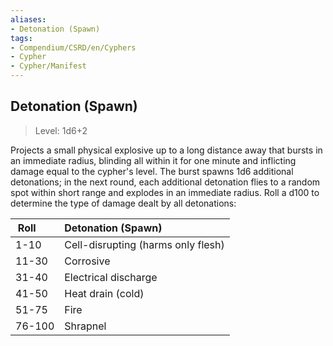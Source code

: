 ```yaml
---
aliases:
- Detonation (Spawn)
tags:
- Compendium/CSRD/en/Cyphers
- Cypher
- Cypher/Manifest
---
```


  
## Detonation (Spawn)  
>Level: 1d6+2  
  
Projects a small physical explosive up to a long distance away that bursts in an immediate radius, blinding all within it for one minute and inflicting damage equal to the cypher's level. The burst spawns 1d6 additional detonations; in the next round, each additional detonation flies to a random spot within short range and explodes in an immediate radius. Roll a d100 to determine the type of damage dealt by all detonations:  

|  Roll &nbsp; &nbsp; &nbsp; | Detonation (Spawn)  |  
| ------------- | :----------- |  
| 1-10 | Cell-disrupting (harms only flesh) |  
| 11-30 | Corrosive |  
| 31-40 | Electrical discharge |  
| 41-50 | Heat drain (cold) |  
| 51-75 | Fire |  
| 76-100 | Shrapnel |